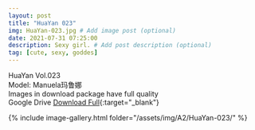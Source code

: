 ```yaml
---
layout: post
title: "HuaYan 023"
img: HuaYan-023.jpg # Add image post (optional)
date: 2021-07-31 07:25:00
description: Sexy girl. # Add post description (optional)
tag: [cute, sexy, goddes]
---
```

HuaYan Vol.023  
Model: Manuela玛鲁娜      
Images in download package have full quality                    
Google Drive [Download Full](http://gestyy.com/eoSk21){:target="_blank"}

{% include image-gallery.html folder="/assets/img/A2/HuaYan-023/" %}
